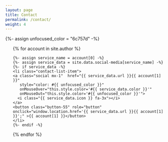 ```yaml
---
layout: page
title: Contact
permalink: /contact/
weight: 4
---
```


<div class="">

  {%- assign unfocused_color = "6c757d" -%}

<ul class="contact-list">

  {% for account in site.author %}


    {%- assign service_name = account[0] -%}
    {%- assign service_data = site.data.social-media[service_name] -%}
    {%- if service_data -%}    
    <li class="contact-list-item">
    <a class="social mx-1"  href="{{ service_data.url }}{{ account[1] }}"
       style="color: #{{ unfocused_color }}"
       onMouseOver="this.style.color='#{{ service_data.color }}'"
       onMouseOut="this.style.color='#{{ unfocused_color }}'">
      <i class="{{ service_data.icon }} fa-3x"></i>
    </a>
    <button class="button-55" role="button" onclick="window.location.href='{{ service_data.url }}{{ account[1] }}';" >{{ account[1] }}</button>
    </li>
    {%- endif -%}
  
  {% endfor %}

</ul>

</div>

<style>

.contact-list{
    list-style-type: none;
}

.contact-list-item{
    padding:2.5%;
    display:flex;
}

.contact-list-item a{
    padding-right:5%;
}

.button-55 {    
  vertical-align:middle;
  align-self: center;
  background-color: #fff;
  background-image: none;
  background-position: 0 90%;
  background-repeat: repeat no-repeat;
  background-size: 4px 3px;
  border-radius: 15px 225px 255px 15px 15px 255px 225px 15px;
  border-style: solid;
  border-width: 2px;
  box-shadow: rgba(0, 0, 0, .2) 15px 28px 25px -18px;
  box-sizing: border-box;
  color: #41403e;
  cursor: pointer;
  display: inline-block;
  font-family: Neucha, sans-serif;
  font-size: 1rem;
  line-height: 23px;
  outline: none;
  padding: .75rem;
  text-decoration: none;
  transition: all 235ms ease-in-out;
  border-bottom-left-radius: 15px 255px;
  border-bottom-right-radius: 225px 15px;
  border-top-left-radius: 255px 15px;
  border-top-right-radius: 15px 225px;
  user-select: none;
  -webkit-user-select: none;
  touch-action: manipulation;
}

.button-55:hover {
  box-shadow: rgba(0, 0, 0, .3) 2px 8px 8px -5px;
  transform: translate3d(0, 2px, 0);
}

.button-55:focus {
  box-shadow: rgba(0, 0, 0, .3) 2px 8px 4px -6px;
}

</style>